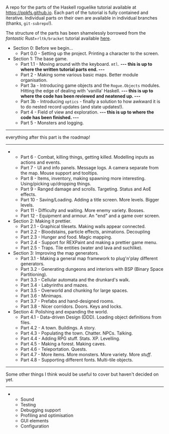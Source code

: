 A repo for the parts of the Haskell roguelike tutorial available at https://ppkfs.github.io. Each part of the tutorial is fully contained and iterative. Individual parts on their own are available in individual branches (thanks, `git-subrepo`!).

The structure of the parts has been shamelessly borrowed from the *fantastic* Rust+`rltk/bracket` tutorial available [here](https://bfnightly.bracketproductions.com/).
- Section 0: Before we begin...
  - Part 0.0 - Setting up the project. Printing a character to the screen.
- Section 1: The base game.
  - Part 1.1 - Moving around with the keyboard. `mtl`.
**--- this is up to where the written tutorial parts end. ---**
  - Part 2 - Making some various basic maps. Better module organisation.
  - Part 3a - Introducing game objects and the `Rogue.Objects` modules. Hitting the edge of dealing with 'vanilla' Haskell.
**--- this is up to where the code has been reviewed and neatened up. ---**
  - Part 3b - Introducing `optics` - finally a solution to how awkward it is to do nested record updates (and state updates!).
  - Part 4 - Field of view and exploration.
**--- this is up to where the code has been finished. ---**
  - Part 5 - Monsters and logging.
---

everything after this part is the roadmap!

---
-
  - Part 6 - Combat, killing things, getting killed. Modelling inputs as actions and events.
  - Part 7 - UI and info panels. Message logs. A camera separate from the map. Mouse support and tooltips.
  - Part 8 - Items, inventory, making spawning more interesting. Using/picking up/dropping things.
  - Part 9 - Ranged damage and scrolls. Targeting. Status and AoE effects.
  - Part 10 - Saving/Loading. Adding a title screen. More levels. Bigger levels.
  - Part 11 - Difficulty and waiting. More enemy variety. Bosses.
  - Part 12 - Equipment and armour. An "end" and a game over screen.
- Section 2: Making it prettier.
  - Part 2.1 - Graphical tilesets. Making walls appear connected.
  - Part 2.2 - Bloodstains, particle effects, animations. Decoupling
  - Part 2.3 - Hunger and food. Magic mapping.
  - Part 2.4 - Support for REXPaint and making a prettier game menu.
  - Part 2.5 - Traps. Tile entities (water and lava and suchlike).
- Section 3: Improving the map generators.
  - Part 3.1 - Making a general map framework to plug'n'play different generators.
  - Part 3.2 - Generating dungeons and interiors with BSP (Binary Space Partitioning).
  - Part 3.3 - Cellular automata and the drunkard's walk.
  - Part 3.4 - Labyrinths and mazes.
  - Part 3.5 - Overworld and chunking for large spaces.
  - Part 3.6 - Minimaps.
  - Part 3.7 - Prefabs and hand-designed rooms.
  - Part 3.8 - Nicer corridors. Doors. Keys and locks.
- Section 4: Polishing and expanding the world.
  - Part 4.1 - Data-driven Design (DDD). Loading object definitions from files.
  - Part 4.2 - A town. Buildings. A story.
  - Part 4.3 - Populating the town. Chatter. NPCs. Talking.
  - Part 4.4 - Adding RPG stuff. Stats. XP. Levelling.
  - Part 4.5 - Making a forest. Making caves.
  - Part 4.6 - Teleportation. Quests.
  - Part 4.7 - More items. More monsters. More variety. More *stuff*.
  - Part 4.8 - Supporting different fonts. Multi-tile objects.
---
Some other things I think would be useful to cover but haven't decided on yet.

---

- - Sound
  - Testing
  - Debugging support
  - Profiling and optimisation
  - GUI elements
  - Configuration